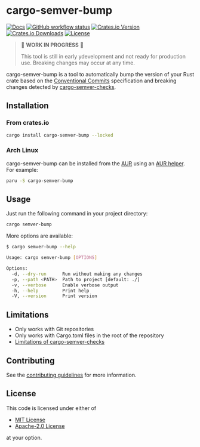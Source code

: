 # cargo-semver-bump

[![Docs](https://img.shields.io/docsrs/cargo-semver-bump)](https://docs.rs/cargo-semver-bump)
[![GitHub workflow status](https://github.com/markhaehnel/cargo-semver-bump/actions/workflows/ci.yaml/badge.svg)](https://github.com/markhaehnel/cargo-semver-bump/actions/workflows/ci.yaml)
[![Crates.io Version](https://img.shields.io/crates/v/cargo-semver-bump)](https://crates.io/crates/cargo-semver-bump)
[![Crates.io Downloads](https://img.shields.io/crates/d/cargo-semver-bump)](https://crates.io/crates/cargo-semver-bump)
[![License](https://img.shields.io/badge/license-MIT%2FApache--2.0-blue.svg)](#license)

> 🚧 **WORK IN PROGRESS** 🚧
>
> This tool is still in early ydevelopment and not ready for production use.
> Breaking changes may occur at any time.

cargo-semver-bump is a tool to automatically bump the version of your Rust crate based on the [Conventional Commits](https://www.conventionalcommits.org/en/v1.0.0/) specification and breaking changes detected by [cargo-semver-checks](https://crates.io/crates/cargo-semver-checks).

## Installation

### From crates.io

```bash
cargo install cargo-semver-bump --locked
```

### Arch Linux

cargo-semver-bump can be installed from the [AUR](https://aur.archlinux.org/packages?O=0&SeB=nd&K=cargo-semver-bump&outdated=&SB=p&SO=d&PP=50&submit=Go) using an [AUR helper](https://wiki.archlinux.org/title/AUR_helpers). For example:

```bash
paru -S cargo-semver-bump
```

## Usage

Just run the following command in your project directory:

```bash
cargo semver-bump
```

More options are available:

```bash
$ cargo semver-bump --help

Usage: cargo semver-bump [OPTIONS]

Options:
  -d, --dry-run      Run without making any changes
  -p, --path <PATH>  Path to project [default: ./]
  -v, --verbose      Enable verbose output
  -h, --help         Print help
  -V, --version      Print version
```

## Limitations

- Only works with Git repositories
- Only works with Cargo.toml files in the root of the repository
- [Limitations of cargo-semver-checks](https://github.com/obi1kenobi/cargo-semver-checks?tab=readme-ov-file#does-cargo-semver-checks-have-false-positives)

## Contributing

See the [contributing guidelines](./CONTRIBUTING.md) for more information.

## License

This code is licensed under either of

- [MIT License](./LICENSE-MIT)
- [Apache-2.0 License](./LICENSE-APACHE)

at your option.
